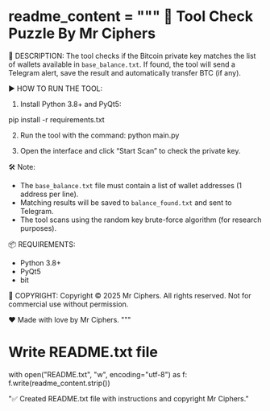 readme_content = """
🧩 Tool Check Puzzle By Mr Ciphers
================================================

🔐 DESCRIPTION:
The tool checks if the Bitcoin private key matches the list of wallets available in `base_balance.txt`. If found, the tool will send a Telegram alert, save the result and automatically transfer BTC (if any).

▶️ HOW TO RUN THE TOOL:
1. Install Python 3.8+ and PyQt5:

pip install -r requirements.txt

2. Run the tool with the command:
python main.py

3. Open the interface and click “Start Scan” to check the private key.

🛠 Note:
- The `base_balance.txt` file must contain a list of wallet addresses (1 address per line).
- Matching results will be saved to `balance_found.txt` and sent to Telegram.
- The tool scans using the random key brute-force algorithm (for research purposes).

📦 REQUIREMENTS:
- Python 3.8+
- PyQt5
- bit

💼 COPYRIGHT:
Copyright © 2025 Mr Ciphers. All rights reserved.
Not for commercial use without permission.

❤️ Made with love by Mr Ciphers.
"""

# Write README.txt file
with open("README.txt", "w", encoding="utf-8") as f:
f.write(readme_content.strip())

"✅ Created README.txt file with instructions and copyright Mr Ciphers."

